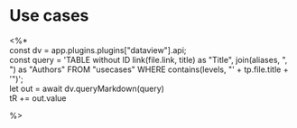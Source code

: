 # Use cases

<%*  
const dv = app.plugins.plugins["dataview"].api;  
const query = 'TABLE without ID link(file.link, title) as "Title", join(aliases, ", ") as "Authors" FROM "usecases" WHERE contains(levels, "' + tp.file.title + '")';  
let out = await dv.queryMarkdown(query)  
tR += out.value

%>
